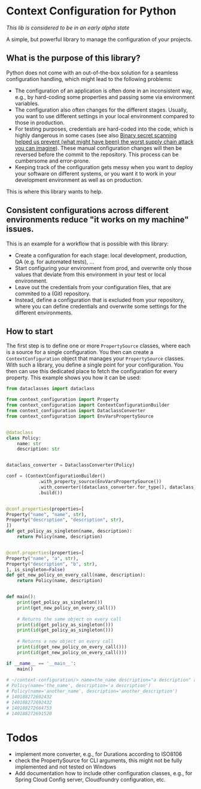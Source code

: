 # Context Configuration for Python

*This lib is considered to be in an early alpha state*

A simple, but powerful library to manage the configuration of your projects.

## What is the purpose of this library?

Python does not come with an out-of-the-box solution for a seamless configuration handling, 
which might lead to the following problems:

* The configuration of an application is often done in an inconsistent way, e.g., by hard-coding some properties
  and passing some via environment variables.
* The configuration also often changes for the different stages.
  Usually, you want to use different settings in your local environment compared to those in production.
* For testing purposes, credentials are hard-coded into the code, which is highly dangerous in some cases (see also [Binary secret scanning helped us prevent (what might have been) the worst supply chain attack you can imagine][Binary secret scanning helped us prevent (what might have been) the worst supply chain attack you can imagine]).
  These manual configuration changes will then be reversed before the commit to the repository.
  This process can be cumbersome and error-prone.
* Keeping track of the configuration gets messy when you want to deploy your software on different systems, or you 
  want it to work in your development environment as well as on production.

This is where this library wants to help.

## Consistent configurations across different environments reduce "it works on my machine" issues.

This is an example for a workflow that is possible with this library: 
* Create a configuration for each stage: local development, production, QA (e.g. for automated tests), ...
* Start configuring your environment from prod, and overwrite only those values that deviate from this environment in 
  your test or local environment.
* Leave out the credentials from your configuration files, that are commited to a (Git) repository.
* Instead, define a configuration that is excluded from your repository, where you can define credentials and 
  overwrite some settings for the different environments.

## How to start

The first step is to define one or more ```PropertySource``` classes, where each is a source for a single configuration.
You then can create a ```ContextConfiguration``` object that manages your ```PropertySource``` classes.
With such a library, you define a single point for your configuration.
You then can use this dedicated place to fetch the configuration for every property.
This example shows you how it can be used:

```python
from dataclasses import dataclass

from context_configuration import Property
from context_configuration import ContextConfigurationBuilder
from context_configuration import DataclassConverter
from context_configuration import EnvVarsPropertySource


@dataclass
class Policy:
    name: str
    description: str


dataclass_converter = DataclassConverter(Policy)

conf = (ContextConfigurationBuilder()
            .with_property_source(EnvVarsPropertySource())
            .with_converter((dataclass_converter.for_type(), dataclass_converter.convert))
            .build())


@conf.properties(properties=[
Property("name", "name", str),
Property("description", "description", str),
])
def get_policy_as_singleton(name, description):
    return Policy(name, description)


@conf.properties(properties=[
Property("name", "a", str),
Property("description", "b", str),
], is_singleton=False)
def get_new_policy_on_every_call(name, description):
    return Policy(name, description)


def main():
    print(get_policy_as_singleton())
    print(get_new_policy_on_every_call())
    
    # Returns the same object on every call
    print(id(get_policy_as_singleton()))
    print(id(get_policy_as_singleton()))
    
    # Returns a new object on every call
    print(id(get_new_policy_on_every_call()))
    print(id(get_new_policy_on_every_call()))

if __name__ == '__main__':
    main()
  
# ~/context-configuration/> name=the_name description="a description" a=another_name b=another_description .env/bin/python src/example.py
# Policy(name='the_name', description='a description')
# Policy(name='another_name', description='another_description')
# 140188272692432
# 140188272692432
# 140188272664753
# 140188272691520
```

# Todos

* implement more converter, e.g., for Durations according to ISO8106
* check the PropertySource for CLI arguments, this might not be fully implemented and not tested on Windows
* Add documentation how to include other configuration classes, e.g., for Spring Cloud Config server, Cloudfoundry configuration, etc.

[Binary secret scanning helped us prevent (what might have been) the worst supply chain attack you can imagine]: https://jfrog.com/blog/leaked-pypi-secret-token-revealed-in-binary-preventing-suppy-chain-attack/
  
